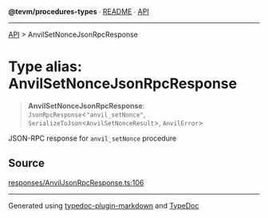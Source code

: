 **@tevm/procedures-types** ∙ [README](../README.md) ∙ [API](../API.md)

***

[API](../API.md) > AnvilSetNonceJsonRpcResponse

# Type alias: AnvilSetNonceJsonRpcResponse

> **AnvilSetNonceJsonRpcResponse**: `JsonRpcResponse`\<`"anvil_setNonce"`, `SerializeToJson`\<`AnvilSetNonceResult`\>, `AnvilError`\>

JSON-RPC response for `anvil_setNonce` procedure

## Source

[responses/AnvilJsonRpcResponse.ts:106](https://github.com/evmts/tevm-monorepo/blob/main/core/procedures-types/src/responses/AnvilJsonRpcResponse.ts#L106)

***
Generated using [typedoc-plugin-markdown](https://www.npmjs.com/package/typedoc-plugin-markdown) and [TypeDoc](https://typedoc.org/)
